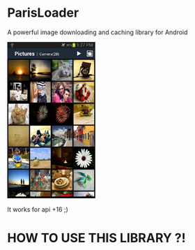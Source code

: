 # ParisLoader
A powerful image downloading and caching library for Android

<img src="https://github.com/soheil-mohammadi/ParisLoader/blob/master/4704_2.jpg" width="40%"/> 

It works for api +16 ;) 

# HOW TO USE THIS LIBRARY ?!

